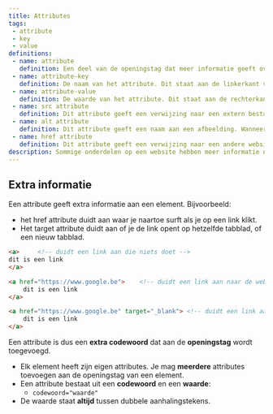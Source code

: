 ```yaml
---
title: Attributes
tags: 
 - attribute
 - key
 - value
definitions:
 - name: attribute
   definition: Een deel van de openingstag dat meer informatie geeft over het element.
 - name: attribute-key
   definition: De naam van het attribute. Dit staat aan de linkerkant van het = teken.
 - name: attribute-value
   definition: De waarde van het attribute. Dit staat aan de rechterkant van het = teken.
 - name: src attribute
   definition: Dit attribute geeft een verwijzing naar een extern bestand (zoals een afbeelding of javascript bestand).
 - name: alt attribute
   definition: Dit attribute geeft een naam aan een afbeelding. Wanneer de afbeelding zelf niet geladen kan worden, wordt deze naam getoond in de plaats.
 - name: href attribute
   definition: Dit attribute geeft een verwijzing naar een andere website of pagina.
description: Sommige onderdelen op een website hebben meer informatie nodig. HTML gebruikt attributes om deze extra informatie aan te duiden. In dit hoofdstuk leer je werken met attributes.
---
```




## Extra informatie

Een attribute geeft extra informatie aan een element. Bijvoorbeeld:



*   het href attribute duidt aan waar je naartoe surft als je op een link klikt.
*   Het target attribute duidt aan of je de link opent op hetzelfde tabblad, of een nieuw tabblad.

``` html
<a>		<!-- duidt een link aan die niets doet -->
dit is een link
</a>

<a href="https://www.google.be">    <!-- duidt een link aan naar de website van google -->
	dit is een link			  	 
</a>

<a href="https://www.google.be" target="_blank"> <!-- duidt een link aan naar de website van google, die in een nieuw tabblad wordt  -->
	dit is een link			 	 
</a>			  			 
```



Een attribute is dus een **extra codewoord** dat aan de **openingstag** wordt toegevoegd. 



*   Elk element heeft zijn eigen attributes. Je mag **meerdere** attributes toevoegen aan de openingstag van een element.
*   Een attribute bestaat uit een **codewoord** en een **waarde**:
    *   `codewoord="waarde"`
*   De waarde staat **altijd** tussen dubbele aanhalingstekens.



